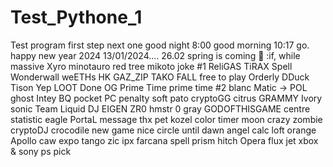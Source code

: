 # Test_Pythone_1
Test program
first step
next one
good night
8:00
good morning
10:17
go.
happy new year 2024
13/01/2024....
26.02 spring is coming
🎁
:if, while massive
Xyro 
minotauro
red tree
mikoto
joke #1
ReliGAS
TiRAX
Spell
Wonderwall
weETHs
HK
GAZ_ZIP
TAKO FALL
free to play
Orderly
DDuck
Tison
Yep
LOOT
Done
OG
Prime Time
prime time #2
blanc
Matic -> POL
ghost
Intey
BQ
pocket PC
penalty
soft
pato
cryptoGG
citrus
GRAMMY
Ivory 
sonic
Team Liquid
DJ
EIGEN
ZR0
hmstr 0
gray
GODOFTHISGAME
centre
statistic
eagle 
PortaL
message
thx
pet
kozel
color
timer
moon
crazy zombie
cryptoDJ
crocodile
new game
nice 
circle
until dawn
angel
calc
loft
orange
Apollo
caw
expo
tango
zic
ipx
farcana
spell prism
hitch
Opera
flux
jet
xbox & sony ps
pick
